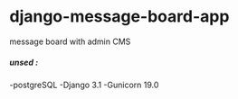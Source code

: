 # django-message-board-app
message board with admin CMS

##### unsed :
-postgreSQL
-Django 3.1
-Gunicorn 19.0
